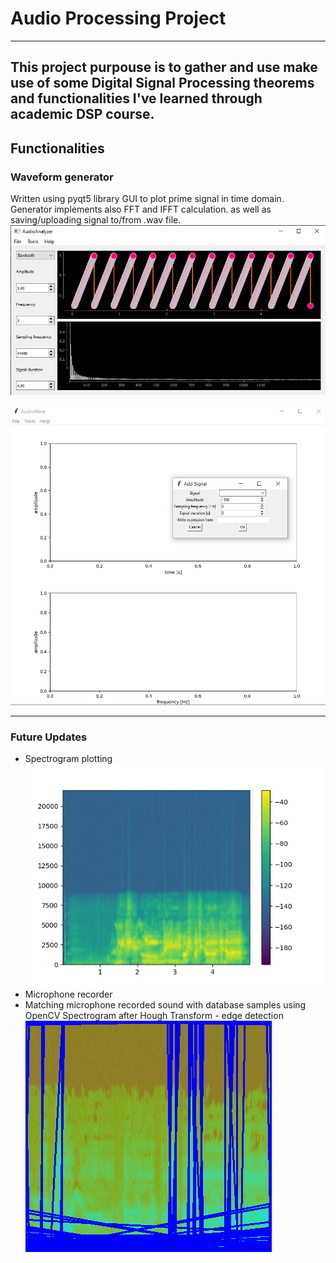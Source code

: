# Audio Processing Project
---
This project purpouse is to gather and use make use of some Digital Signal Processing theorems
and functionalities I've learned through academic DSP course.
---
## Functionalities
### Waveform generator
Written using pyqt5 library GUI to plot prime signal in time domain. Generator implements also FFT and IFFT calculation. as well as saving/uploading signal to/from .wav file.
![Old_GUI](https://github.com/MikeZ7/Audio_Processing/blob/master/Images/qt_gui.png)

![Old_GUI](https://github.com/MikeZ7/Audio_Processing/blob/master/Images/tkinter_gui.png)

---
### Future Updates
* Spectrogram plotting
![Spectrogram](https://github.com/MikeZ7/Audio_Processing/blob/master/Images/spectrogram.png)
* Microphone recorder
* Matching microphone recorded sound with database samples using OpenCV
Spectrogram after Hough Transform - edge detection
![Hough](https://github.com/MikeZ7/Audio_Processing/blob/master/Images/hough_template.png)
